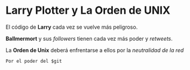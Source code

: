 # Larry Plotter y La Orden de UNIX

El código de **Larry** cada vez se vuelve más peligroso.

**Ballmermort** y sus *followers* tienen cada vez más poder y *retweets*.

La **Orden de Unix** deberá enfrentarse a ellos por la *neutralidad de la red*

```
Por el poder del $git
```